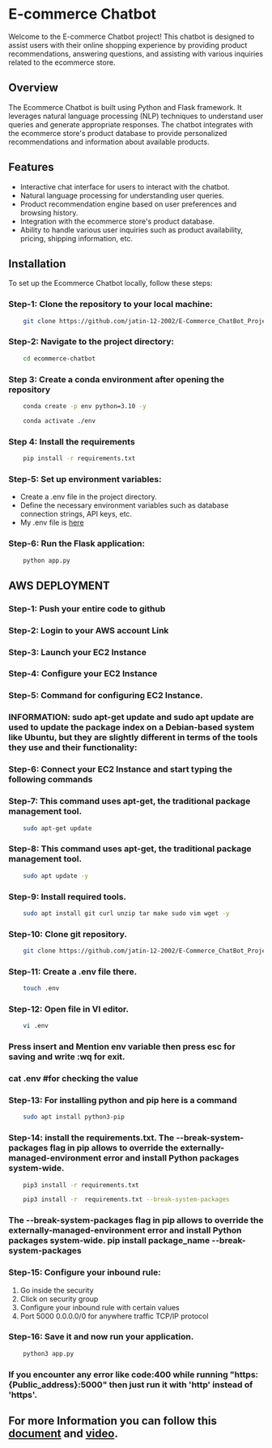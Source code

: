 # E-commerce Chatbot

Welcome to the E-commerce Chatbot project! This chatbot is designed to assist users with their online shopping experience by providing product recommendations, answering questions, and assisting with various inquiries related to the ecommerce store.

## Overview

The Ecommerce Chatbot is built using Python and Flask framework. It leverages natural language processing (NLP) techniques to understand user queries and generate appropriate responses. The chatbot integrates with the ecommerce store's product database to provide personalized recommendations and information about available products.

## Features

- Interactive chat interface for users to interact with the chatbot.
- Natural language processing for understanding user queries.
- Product recommendation engine based on user preferences and browsing history.
- Integration with the ecommerce store's product database.
- Ability to handle various user inquiries such as product availability, pricing, shipping information, etc.

## Installation

To set up the Ecommerce Chatbot locally, follow these steps:

### Step-1: Clone the repository to your local machine:
```bash
    git clone https://github.com/jatin-12-2002/E-Commerce_ChatBot_Project
```

### Step-2: Navigate to the project directory:
```bash
    cd ecommerce-chatbot
```

### Step 3: Create a conda environment after opening the repository

```bash
    conda create -p env python=3.10 -y
```

```bash
    conda activate ./env
```

### Step 4: Install the requirements
```bash
    pip install -r requirements.txt
```

### Step-5: Set up environment variables:
- Create a .env file in the project directory.
- Define the necessary environment variables such as database connection strings, API keys, etc.
- My .env file is [here](https://drive.google.com/file/d/1HadmVnwU_LLi_XvA9ci9MHFLsq_p3Y3o/view?usp=sharing)
  
### Step-6: Run the Flask application:
```bash
    python app.py
```

## AWS DEPLOYMENT
### Step-1: Push your entire code to github
### Step-2: Login to your AWS account Link
### Step-3: Launch your EC2 Instance
### Step-4: Configure your EC2 Instance
### Step-5: Command for configuring EC2 Instance.
### INFORMATION: sudo apt-get update and sudo apt update are used to update the package index on a Debian-based system like Ubuntu, but they are slightly different in terms of the tools they use and their functionality:
### Step-6: Connect your EC2 Instance and start typing the following commands

### Step-7: This command uses apt-get, the traditional package management tool.
```bash
    sudo apt-get update
```

### Step-8: This command uses apt-get, the traditional package management tool.
```bash
    sudo apt update -y
```

### Step-9: Install required tools.
```bash
    sudo apt install git curl unzip tar make sudo vim wget -y
```

### Step-10: Clone git repository.
```bash
    git clone https://github.com/jatin-12-2002/E-Commerce_ChatBot_Project
```

### Step-11: Create a .env file there.
```bash
    touch .env
```

### Step-12: Open file in VI editor.
```bash
    vi .env
```
### Press insert and Mention env variable then press esc for saving and write :wq for exit.
### cat .env #for checking the value

### Step-13: For installing python and pip here is a command
```bash
    sudo apt install python3-pip
```

### Step-14: install the requirements.txt. The --break-system-packages flag in pip allows to override the externally-managed-environment error and install Python packages system-wide.
```bash
    pip3 install -r requirements.txt

    pip3 install -r  requirements.txt --break-system-packages
```

### The --break-system-packages flag in pip allows to override the externally-managed-environment error and install Python packages system-wide. pip install package_name --break-system-packages


### Step-15: Configure your inbound rule:
1. Go inside the security
2. Click on security group
3. Configure your inbound rule with certain values
4. Port 5000 0.0.0.0/0 for anywhere traffic TCP/IP protocol

### Step-16: Save it and now run your application.
```bash
    python3 app.py
```

### If you encounter any error like code:400 while running "https:{Public_address}:5000" then just run it with 'http' instead of 'https'.


## For more Information you can follow this [document](https://docs.google.com/document/d/1bUonQSpW_T6BZmij80Sa-FbWQszojC6l/edit?usp=sharing&ouid=108540473432270728768&rtpof=true&sd=true) and [video](https://youtu.be/VfG2YV1pCO0?feature=shared).